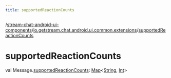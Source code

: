 ```yaml
---
title: supportedReactionCounts
---
```

/[stream-chat-android-ui-components](../index.md)/[io.getstream.chat.android.ui.common.extensions](index.md)/[supportedReactionCounts](supportedReactionCounts.md)  
  
  
  
# supportedReactionCounts  
val Message.[supportedReactionCounts](supportedReactionCounts.md): [Map](https://kotlinlang.org/api/latest/jvm/stdlib/kotlin.collections/-map/index.html)&lt;[String](https://kotlinlang.org/api/latest/jvm/stdlib/kotlin/-string/index.html), [Int](https://kotlinlang.org/api/latest/jvm/stdlib/kotlin/-int/index.html)&gt;
